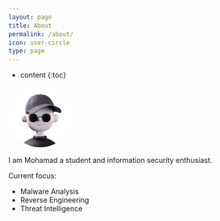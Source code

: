 ```yaml
---
layout: page
title: About
permalink: /about/
icon: user-circle
type: page
---
```


* content
{:toc}

<!-- ![alt](../profile.png) -->
<img src="../profile.png" alt="drawing" style="width:25%;border-radius: 50%;"/>

I am Mohamad a student and information security enthusiast. 

Current focus:

- Malware Analysis
- Reverse Engineering
- Threat Intelligence

<!-- Link to my [resume][1]

[1]:{{ site.url }}/download/Mohamad_Abed_El_Hay.pdf -->

<!-- <sub><sup>April 04, 2024 at 20:05</sup></sub> -->

<!-- edited on 2022-10-25 -->
 <!-- with a good technical background and a highly analytical mind. I have been involved in the security filed for the last 2 years, constantly learning and researching.  -->

<!-- I have solid experience working with Windows, Linux and UNIX operating systems. Programming  wise I am familiar with JavaScript, GO, PHP, C which I can understand and analyze. While languages that I  understand and write programs with are Python, C++, Bash Script, SED, AWK. I have wide networking knowledge and understand Network Layers, OSI Model, TCP/IP Model, Interfaces and Protocols (ICMP, TCP, UDB, HTTP/S, FTP, DNS, SSH, SSL, TLS, OAuth, SAML, LDAP).

 Hacking is my biggest strength, I Started with learning about common vulnerabilities and exploiting them using Metasploit, Nmap, hydra.. and vulnerable virtual machines. Then I moved to web application hacking where I learned OWASP top 10 and other security vulnerabilities while practicing on hacking platforms like Hackthebox, TryHackMe, pentester lab and vulnerable web apps like DVWA, bWAPP and Juice shop on top of that I played CTF's like picoCTF 2019/2022 and hackerone101 CTF.  -->
